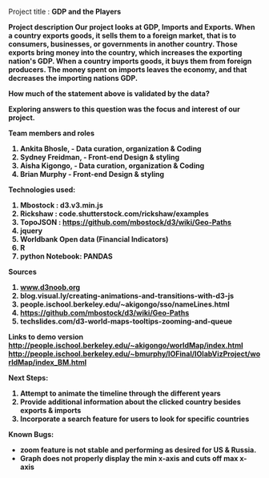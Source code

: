 Project title : <b>GDP and the Players<b>

<b>Project description</b>
Our project looks at GDP, Imports and Exports. When a country exports goods, it sells them to a foreign market, that is to consumers, businesses, or governments in another country. Those exports bring money into the country, which increases the exporting nation's GDP. When a country imports goods, it buys them from foreign producers. The money spent on imports leaves the economy, and that decreases the importing nations GDP. 

How much of the statement above is validated by the data? 

Exploring answers to this question was the focus and interest of our project. 

<b>Team members and roles</b>
 1. Ankita Bhosle, - Data curation, organization & Coding
 2. Sydney Freidman, - Front-end Design & styling
 3. Aisha Kigongo, - Data curation, organization & Coding
 4. Brian Murphy - Front-end Design & styling
 
<b>Technologies used:<b>
 1. Mbostock : d3.v3.min.js
 2.  Rickshaw : code.shutterstock.com/rickshaw/examples
 3. TopoJSON : https://github.com/mbostock/d3/wiki/Geo-Paths
 4. jquery
 5. Worldbank Open data (Financial Indicators)
 6. R
 7. python Notebook: PANDAS

Sources 
 1. www.d3noob.org
 2. blog.visual.ly/creating-animations-and-transitions-with-d3-js
 3. people.ischool.berkeley.edu/~akigongo/sso/nameLines.html
 4. https://github.com/mbostock/d3/wiki/Geo-Paths
 5. techslides.com/d3-world-maps-tooltips-zooming-and-queue

<b>Links to demo version</b>
http://people.ischool.berkeley.edu/~akigongo/worldMap/index.html
http://people.ischool.berkeley.edu/~bmurphy/IOFinal/IOlabVizProject/worldMap/index_BM.html

<b>Next Steps:</b>
 1. Attempt to animate the timeline through the different years
 2. Provide additional information about the clicked country besides exports & imports
 3. Incorporate a search feature for users to look for specific countries
 
<b>Known Bugs:</b>
* zoom feature is not stable and performing as desired for US & Russia.
* Graph does not properly display the min x-axis and cuts off max x-axis


 
